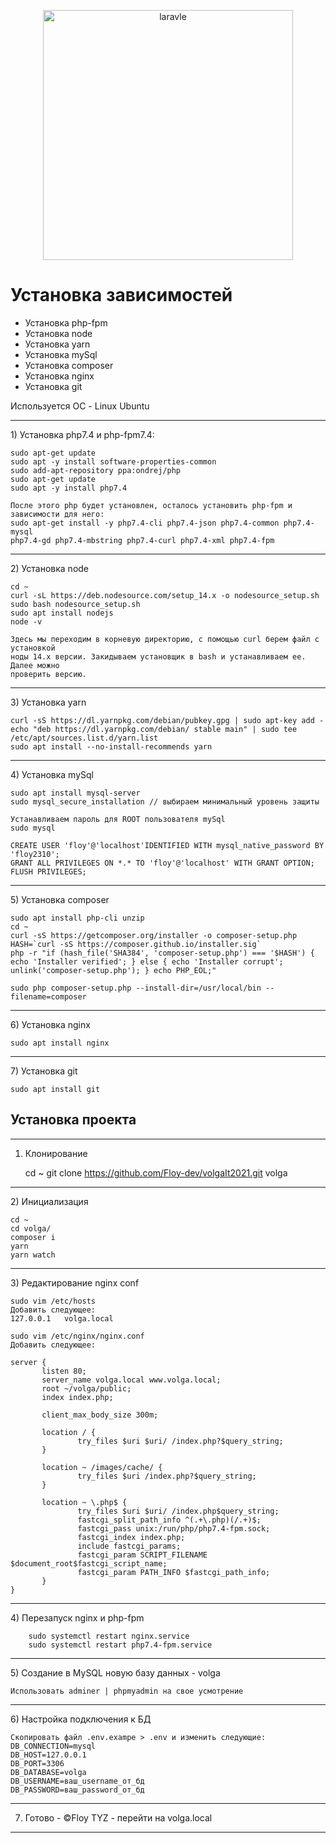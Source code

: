 <p align="center"><a href="https://laravel.com" target="_blank"><img src="https://raw.githubusercontent.com/laravel/art/master/logo-lockup/5%20SVG/2%20CMYK/1%20Full%20Color/laravel-logolockup-cmyk-red.svg" width="400" alt="laravle"></a></p>

<h1> Установка зависимостей</h1>

- Установка php-fpm
- Установка node
- Установка yarn
- Установка mySql
- Установка composer
- Установка nginx
- Установка git

<p> Используется ОС - Linux Ubuntu </p>
<hr>
1) Установка php7.4 и php-fpm7.4:

	sudo apt-get update
	sudo apt -y install software-properties-common
	sudo add-apt-repository ppa:ondrej/php
	sudo apt-get update
	sudo apt -y install php7.4

	После этого php будет установлен, осталось установить php-fpm и зависимости для него:
	sudo apt-get install -y php7.4-cli php7.4-json php7.4-common php7.4-mysql 
	php7.4-gd php7.4-mbstring php7.4-curl php7.4-xml php7.4-fpm
<hr>
2) Установка node

	cd ~
	curl -sL https://deb.nodesource.com/setup_14.x -o nodesource_setup.sh
	sudo bash nodesource_setup.sh
	sudo apt install nodejs
	node -v

	Здесь мы переходим в корневую директорию, с помощью curl берем файл с установкой
	ноды 14.х версии. Закидываем установщик в bash и устанавливаем ее. Далее можно 
	проверить версию. 
<hr>
3) Установка yarn

	curl -sS https://dl.yarnpkg.com/debian/pubkey.gpg | sudo apt-key add -
	echo "deb https://dl.yarnpkg.com/debian/ stable main" | sudo tee /etc/apt/sources.list.d/yarn.list
	sudo apt install --no-install-recommends yarn
<hr>
4) Установка mySql

	sudo apt install mysql-server
	sudo mysql_secure_installation // выбираем минимальный уровень защиты
	
	Устанавливаем пароль для ROOT пользователя mySql
	sudo mysql
	
	CREATE USER 'floy'@'localhost'IDENTIFIED WITH mysql_native_password BY 'floy2310';
	GRANT ALL PRIVILEGES ON *.* TO 'floy'@'localhost' WITH GRANT OPTION;
	FLUSH PRIVILEGES;
<hr>
5) Установка composer

	sudo apt install php-cli unzip
	cd ~
	curl -sS https://getcomposer.org/installer -o composer-setup.php
	HASH=`curl -sS https://composer.github.io/installer.sig`
	php -r "if (hash_file('SHA384', 'composer-setup.php') === '$HASH') { echo 'Installer verified'; } else { echo 'Installer corrupt'; unlink('composer-setup.php'); } echo PHP_EOL;"

	sudo php composer-setup.php --install-dir=/usr/local/bin --filename=composer
<hr>
6) Установка nginx

	sudo apt install nginx	
<hr>
7) Установка git

	sudo apt install git

<h2>Установка проекта</h2>
<hr>

1) Клонирование

   	cd ~
   	git clone https://github.com/Floy-dev/volgaIt2021.git volga
<hr>
2) Инициализация

   	cd ~
   	cd volga/
   	composer i
   	yarn
   	yarn watch
<hr>
3) Редактирование nginx conf

   	sudo vim /etc/hosts
   	Добавить следующее:
   	127.0.0.1	volga.local

   	sudo vim /etc/nginx/nginx.conf
   	Добавить следующее:

   	server {
           listen 80;
           server_name volga.local www.volga.local;
           root ~/volga/public;
           index index.php;

           client_max_body_size 300m;

           location / {
                   try_files $uri $uri/ /index.php?$query_string;
           }

           location ~ /images/cache/ {
                   try_files $uri /index.php?$query_string;
           }

           location ~ \.php$ {
                   try_files $uri $uri/ /index.php$query_string;
                   fastcgi_split_path_info ^(.+\.php)(/.+)$;
                   fastcgi_pass unix:/run/php/php7.4-fpm.sock;
                   fastcgi_index index.php;
                   include fastcgi_params;
                   fastcgi_param SCRIPT_FILENAME $document_root$fastcgi_script_name;
                   fastcgi_param PATH_INFO $fastcgi_path_info;
           }
   	}
<hr>
4)  Перезапуск nginx и php-fpm

    	sudo systemctl restart nginx.service 
    	sudo systemctl restart php7.4-fpm.service 
<hr>
5) Создание в MySQL новую базу данных - volga

   	Использовать adminer | phpmyadmin на свое усмотрение
<hr>
6) Настройка подключения к БД

   	Скопировать файл .env.exampe > .env и изменить следующие:
   	DB_CONNECTION=mysql  
   	DB_HOST=127.0.0.1  
   	DB_PORT=3306  
   	DB_DATABASE=volga  
   	DB_USERNAME=ваш_username_от_бд 
   	DB_PASSWORD=ваш_password_от_бд   
<hr>

7) Готово - ©Floy TYZ - перейти на volga.local

<hr>
